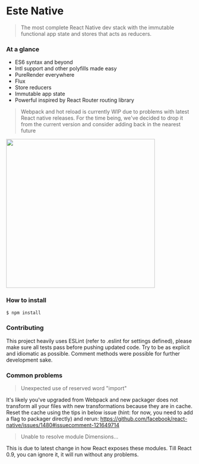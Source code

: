# Este Native

> The most complete React Native dev stack with the immutable functional app state and stores that acts as reducers.

### At a glance

- ES6 syntax and beyond
- Intl support and other polyfills made easy
- PureRender everywhere
- Flux
- Store reducers
- Immutable app state
- Powerful inspired by React Router routing library

> Webpack and hot reload is currently WIP due to problems with latest React native releases. For the time being, we've decided to
drop it from the current version and consider adding back in the nearest future

<img src="https://cloud.githubusercontent.com/assets/2464966/8488163/f5a99cc4-2110-11e5-8576-a779831c5beb.png" width="400" />

### How to install

```bash
$ npm install
```

### Contributing

This project heavily uses ESLint (refer to .eslint for settings defined), please make sure all tests pass before pushing updated code. Try to be as explicit and idiomatic as possible. Comment methods were possible for further development sake.

### Common problems

> Unexpected use of reserved word "import"

It's likely you've upgraded from Webpack and new packager does not transform all your files with new transformations because they are in cache.
Reset the cache using the tips in below issue (hint: for now, you need to add a flag to packager directly) and rerun:
https://github.com/facebook/react-native/issues/1480#issuecomment-121649714

> Unable to resolve module Dimensions<any other native module>...

This is due to latest change in how React exposes these modules. Till React 0.9, you can ignore it, it will run without any problems. 
